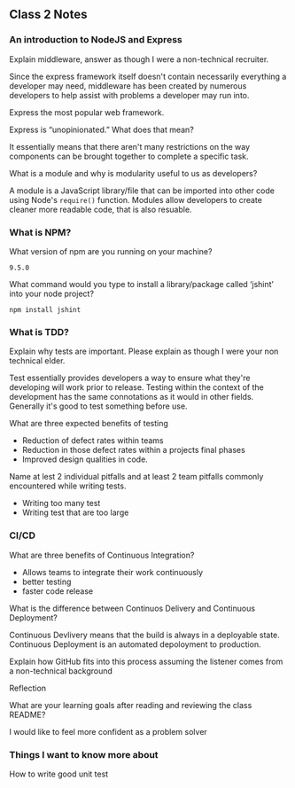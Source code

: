 ## Class 2 Notes


### An introduction to NodeJS and Express

Explain middleware, answer as though I were a non-technical recruiter.

  Since the express framework itself doesn't contain necessarily everything a developer may need, middleware has been created by numerous developers to help assist with problems a developer may run into.

Express the most popular web framework.


Express is “unopinionated.” What does that mean?

It essentially means that there aren't many restrictions on the way components can be brought together to complete a specific task.


What is a module and why is modularity useful to us as developers?

A module is a JavaScript library/file that can be imported into other code using Node's `require()` function. Modules allow developers to create cleaner more readable code, that is also resuable.


### What is NPM?

What version of npm are you running on your machine?

`9.5.0`

What command would you type to install a library/package called ‘jshint’ into your node project?

`npm install jshint`


### What is TDD?

Explain why tests are important. Please explain as though I were your non technical elder.

Test essentially provides developers a way to ensure what they're developing will work prior to release. Testing within the context of the development has the same connotations as it would in other fields. Generally it's good to test something before use.

What are three expected benefits of testing

  - Reduction of defect rates within teams
  - Reduction in those defect rates within a projects final phases
  - Improved design qualities in code.

Name at lest 2 individual pitfalls and at least 2 team pitfalls commonly encountered while writing tests.

  - Writing too many test
  - Writing test that are too large

### CI/CD

What are three benefits of Continuous Integration?

  - Allows teams to integrate their work continuously 
  - better testing
  - faster code release


What is the difference between Continuos Delivery and Continuous Deployment?

Continuous Devlivery means that the build is always in a deployable state. Continuous Deployment is an automated depoloyment to production.


Explain how GitHub fits into this process assuming the listener comes from a non-technical background 

Reflection

What are your learning goals after reading and reviewing the class README?

I would like to feel more confident as a problem solver

### Things I want to know more about

How to write good unit test